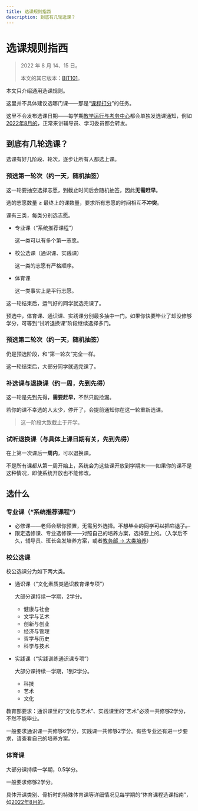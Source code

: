 ```yaml
---
title: 选课规则指西
description: 到底有几轮选课？
---
```


# 选课规则指西

> 2022 年 8 月 14、15 日。
>
> 本文的其它版本：[BIT101](https://bit101.cn/#/paper/show/10)。

本文只介绍通用选课规则。

这里并不具体建议选哪门课——那是“[课程打分](https://bit101.cn/#/course/)”的任务。

这里不会发布选课日期——每学期[教学运行与考务中心](https://jxzx.bit.edu.cn/jxyx/xkgl/index.htm)都会单独发选课通知，例如[2022年8月的](https://jxzx.bit.edu.cn/tzgg/f5ccf2240cb24fe9b6093af1a9931be6.htm)，正常来讲辅导员、学习委员都会转发。

## 到底有几轮选课？

选课有好几阶段、轮次，逐步让所有人都选上课。

### 预选第一轮次（约一天，随机抽签）

这一轮要抽空选择志愿，到截止时间后会随机抽签，因此**无需赶早**。

选的志愿数量 ≥ 最终上的课数量，要求所有志愿的时间相互**不冲突**。

课有三类，每类分别选志愿。

- 专业课（“系统推荐课程”）

  这一类可以有多个第一志愿。

- 校公选课（通识课、实践课）

  这一类的志愿有严格顺序。

- 体育课

  这一类事实上是平行志愿。

这一轮结束后，运气好的同学就选完课了。

预选中，体育课、通识课、实践课分别最多抽中一门。如果你快要毕业了却没修够学分，可等到“试听退换课”阶段继续选择多门。

### 预选第二轮次（约一天，随机抽签）

仍是预选阶段，和“第一轮次”完全一样。

这一轮结束后，大部分同学就选完课了。

### 补选课与退换课（约一周，先到先得）

这一轮是先到先得，**需要赶早**，不然只能捡漏。

若你的课不幸选的人太少，停开了，会提前通知你在这一轮重新选课。

> 这一阶段大致截止于开学。

### 试听退换课（与具体上课日期有关，先到先得）

在上第一次课后**一周内**，可以退换课。

不是所有课都从第一周开始上，系统会为这些课开放到学期末——如果你的课不是这种情况，即使系统开放也不能修改。

## 选什么

### 专业课（“系统推荐课程”）

- 必修课——老师会帮你预置，无需另外选择。~~不想毕业的同学可以把它退了。~~
- 限定选修课、专业选修课——对照自己的培养方案，选择要上的。（入学后不久，辅导员、班长会发培养方案，或者[教务部 → 大类培养](https://jwb.bit.edu.cn/dlpy/zysz/index.htm)）

### 校公选课

校公选课分为如下两大类。

- 通识课（“文化素质类通识教育课专项”）

  大部分课持续一学期，2学分。

  - 健康与社会
  - 文学与艺术
  - 创新与创业
  - 经济与管理
  - 哲学与历史
  - 科学与技术

- 实践课（“实践训练通识课专项”）

  大部分课持续一学期，1到2学分。

  - 科技
  - 艺术
  - 文化

教育部要求：通识课里的“文化与艺术”、实践课里的“艺术”必须一共修够2学分，不然不能毕业。

一般要求通识课一共修够6学分，实践课一共修够2学分。有些专业还有进一步要求，请查看自己的培养方案。

### 体育课

大部分课持续一学期，0.5学分。

一般要求修够2学分。

具体开课类别、骨折时的特殊体育课等详细情况见每学期的“体育课程选课指南”，如[2022年8月的](https://jxzx.bit.edu.cn/jxyx/xkgl/5ad43cdee7014410813a1957f49b96fc.htm)。
